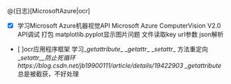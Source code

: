 @(日志)[MicrosoftAzure|ocr]
- [x] 学习Microsoft Azure机器视觉API
 Microsoft Azure ComputerVision V2.0 API调试 打包
 matplotlib.pyplot显示图片问题
 文件读取key url参数 json解析
- [ ]ocr应用程序框架
 学习\__getattribute__ \__getattr__ \__setattr__ 方法重定向
 \__setattr__防止死循环https://blog.csdn.net/jb19900111/article/details/19422903
 \__getattribute__ 总是被截获，不好处理
